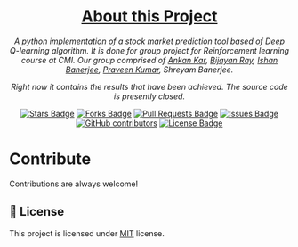 <h1 align="center"><u>About this Project</u></h1>
<p align="center"><i>A python implementation of a stock market prediction tool based of Deep Q-learning algorithm. It is done for group project for Reinforcement learning course at CMI. Our group comprised of <a href="https://github.com/AnkanKar-Zargon" target="_blank">Ankan Kar</a>, <a href="https://github.com/BijayanRay" target="_blank">Bijayan Ray</a>, <a href="https://github.com/ishanbaner" target="_blank">Ishan Banerjee</a>, <a href="https://github.com/theliterunner" target="_blank">Praveen Kumar</a>, Shreyam Banerjee.</i></p>
<p align="center"><i>Right now it contains the results that have been achieved. The source code is presently closed. </i></p>
<div align="center">
  <a href="https://github.com/BijayanRay/Stock-market-prediction-Reinforcement-learning-project/stargazers"><img src="https://img.shields.io/github/stars/BijayanRay/Stock-market-prediction-Reinforcement-learning-project" alt="Stars Badge"/></a>
<a href="https://github.com/BijayanRay/Stock-market-prediction-Reinforcement-learning-project/network/members"><img src="https://img.shields.io/github/forks/BijayanRay/Stock-market-prediction-Reinforcement-learning-project" alt="Forks Badge"/></a>
<a href="https://github.com/BijayanRay/Stock-market-prediction-Reinforcement-learning-project/pulls"><img src="https://img.shields.io/github/issues-pr/BijayanRay/Stock-market-prediction-Reinforcement-learning-project" alt="Pull Requests Badge"/></a>
<a href="https://github.com/BijayanRay/Stock-market-prediction-Reinforcement-learning-project/issues"><img src="https://img.shields.io/github/issues/BijayanRay/Stock-market-prediction-Reinforcement-learning-project" alt="Issues Badge"/></a>
<a href="https://github.com/BijayanRay/Stock-market-prediction-Reinforcement-learning-project/graphs/contributors"><img alt="GitHub contributors" src="https://img.shields.io/github/contributors/BijayanRay/Stock-market-prediction-Reinforcement-learning-project?color=2b9348"></a>
<a href="https://github.com/BijayanRay/Stock-market-prediction-Reinforcement-learning-project/blob/master/LICENSE"><img src="https://img.shields.io/github/license/BijayanRay/Stock-market-prediction-Reinforcement-learning-project?color=2b9348" alt="License Badge"/></a>
</div>


# Contribute

Contributions are always welcome!

## :pencil: License

This project is licensed under [MIT](https://opensource.org/licenses/MIT) license.
